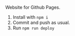 Website for Github Pages.

1. Install with ```npm i```
2. Commit and push as usual.
3. Run ```npm run deploy```
